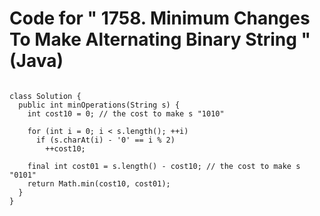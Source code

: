 # Code for " 1758. Minimum Changes To Make Alternating Binary String " (Java)

```

class Solution {
  public int minOperations(String s) {
    int cost10 = 0; // the cost to make s "1010"

    for (int i = 0; i < s.length(); ++i)
      if (s.charAt(i) - '0' == i % 2)
        ++cost10;

    final int cost01 = s.length() - cost10; // the cost to make s "0101"
    return Math.min(cost10, cost01);
  }
}
```
